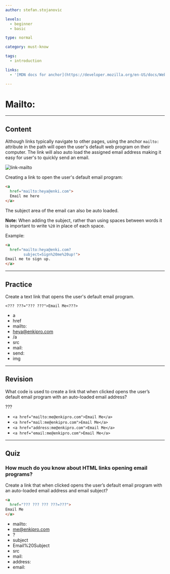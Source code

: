 ```yaml
---
author: stefan.stojanovic

levels:
  - beginner
  - basic

type: normal

category: must-know

tags:
  - introduction

links:
  - '[MDN docs for anchor](https://developer.mozilla.org/en-US/docs/Web/HTML/Element/a){website}'

---
```

# Mailto:
---
## Content

Although links typically navigate to other pages, using the anchor `mailto:` attribute in the path will open the user's default web program on their computer. The link will also auto load the assigned email address making it easy for user's to quickly send an email. 

![link-mailto](%3Csvg%20xmlns%3D%22http%3A%2F%2Fwww.w3.org%2F2000%2Fsvg%22%20width%3D%22100%22%20height%3D%2258%22%3E%3Cg%20fill%3D%22%23FFF%22%3E%3Cpath%20d%3D%22M99.99398%2010.52613c0-1.67597-1.35523-3.04226-3.02366-3.04226H45.27895l7.27607%204.93685c.4698.32183.8553.7226%201.19862%201.15375h38.87995L62.61381%2035.49576%2047.9352%2024.84481l-5.81242%203.94704L60.86105%2042.2604c1.02395.7469%202.48157.73476%203.50552%200l29.5861-21.26547v30.90841H31.27495V36.15158l-1.21669.83191c-.95167.63153-2.01176.9473-3.10196.9473-.59028%200-1.16248-.12753-1.72265-.3097v17.33058C25.23364%2056.6337%2026.58887%2058%2028.25731%2058h68.71903C98.64477%2058%20100%2056.63371%20100%2054.95167V15.08042c0-.15788-.0241-.30362-.04819-.43721.03614-.16396.04819-.32791.04819-.4858v-3.63128h-.00602z%22%2F%3E%3Cpath%20d%3D%22M25.87327%2031.65554c0%20.40108.22222.77179.57656.96017.36035.1884.78077.16409%201.11109-.06077l22.4319-15.27779c.2943-.20054.47447-.54086.47447-.91156%200-.36463-.18018-.69887-.47446-.90549L27.56693.1884c-.33033-.21878-.75675-.24916-1.1111-.06077-.35434.19447-.57655.56517-.57655.97233v8.83608c-3.53145-.0243-6.4503-.1823-8.88268-.48009C5.3332%208.05821%202.21016.97234%202.08404.66848%201.90987.25524%201.51348%200%201.08706%200%201.015%200%20.94292%200%20.87686.01823.36036.12762%200%20.57733%200%201.09388%200%2018.9848%2020.9905%2022.79515%2025.86726%2023.43932l.00601%208.21622z%22%2F%3E%3C%2Fg%3E%3C%2Fsvg%3E)

Creating a link to open the user's default email program:
```html
<a 
  href="mailto:heya@enki.com">
  Email me here
</a>
```
<!--[View CodePen](https://codepen.io/enkidevs/pen/ejvqXx)-->


The subject area of the email can also be auto loaded.

**Note:** When adding the subject, rather than using spaces between words it is important to write `%20` in place of each space.

Example:
```html
<a 
  href="mailto:heya@enki.com?
        subject=Sign%20me%20up!"> 
Email me to sign up.
</a>
```

<!--[View CodePen](https://codepen.io/enkidevs/pen/OwpKGj)-->

---
## Practice

Create a text link that opens the user's default email program.

`<??? ???="??? ???">Email Me<???>`

* a
* href
* mailto:
* heya@enkipro.com
* /a
* src
* mail:
* send:
* img

---
## Revision

What code is used to create a link that when clicked opens the user’s default email program with an auto-loaded email address?

???

* `<a href="mailto:me@enkipro.com">Email Me</a>`
* `<a href="mail:me@enkipro.com">Email Me</a>`
* `<a href="address:me@enkipro.com">Email Me</a>`
* `<a href="email:me@enkipro.com">Email Me</a>`

---
## Quiz

### How much do you know about HTML links opening email programs?

Create a link that when clicked opens the user’s default email program with an auto-loaded email address and email subject?

```html
<a 
  href="??? ??? ??? ???=???">
Email Me
</a>
```

* mailto:
* me@enkipro.com
* ?
* subject
* Email%20Subject
* src
* mail:
* address:
* email:


 

